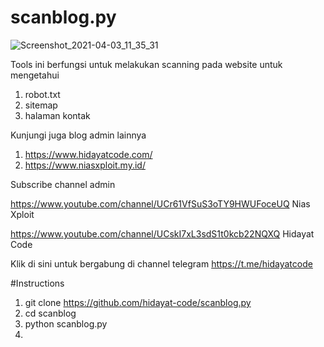 # scanblog.py
![Screenshot_2021-04-03_11_35_31](https://user-images.githubusercontent.com/48172784/113468601-4ed92100-9471-11eb-9701-9a121bc393ad.png)

Tools ini berfungsi untuk melakukan scanning pada website untuk mengetahui 
1. robot.txt
2. sitemap
3. halaman kontak

Kunjungi juga blog admin lainnya 
1. https://www.hidayatcode.com/
2. https://www.niasxploit.my.id/

Subscribe channel admin 

https://www.youtube.com/channel/UCr61VfSuS3oTY9HWUFoceUQ Nias Xploit




https://www.youtube.com/channel/UCskI7xL3sdS1t0kcb22NQXQ Hidayat Code


Klik di sini untuk bergabung di channel telegram https://t.me/hidayatcode

#Instructions

1. git clone https://github.com/hidayat-code/scanblog.py
2. cd scanblog
3. python scanblog.py
4. 
